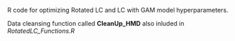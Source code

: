 R code for optimizing Rotated LC and LC with GAM model hyperparameters.

Data cleansing function called **CleanUp_HMD** also inluded in *RotatedLC_Functions.R*
